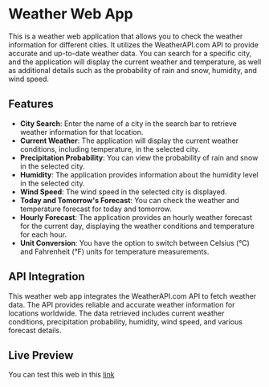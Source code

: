 # Weather Web App

This is a weather web application that allows you to check the weather information for different cities. It utilizes the WeatherAPI.com API to provide accurate and up-to-date weather data. You can search for a specific city, and the application will display the current weather and temperature, as well as additional details such as the probability of rain and snow, humidity, and wind speed.

## Features

- **City Search**: Enter the name of a city in the search bar to retrieve weather information for that location.
- **Current Weather**: The application will display the current weather conditions, including temperature, in the selected city.
- **Precipitation Probability**: You can view the probability of rain and snow in the selected city.
- **Humidity**: The application provides information about the humidity level in the selected city.
- **Wind Speed**: The wind speed in the selected city is displayed.
- **Today and Tomorrow's Forecast**: You can check the weather and temperature forecast for today and tomorrow.
- **Hourly Forecast**: The application provides an hourly weather forecast for the current day, displaying the weather conditions and temperature for each hour.
- **Unit Conversion**: You have the option to switch between Celsius (°C) and Fahrenheit (°F) units for temperature measurements.

## API Integration

This weather web app integrates the WeatherAPI.com API to fetch weather data. The API provides reliable and accurate weather information for locations worldwide. The data retrieved includes current weather conditions, precipitation probability, humidity, wind speed, and various forecast details.

## Live Preview

You can test this web in this [link](https://Amukayoung.github.io/Weather-App/)
